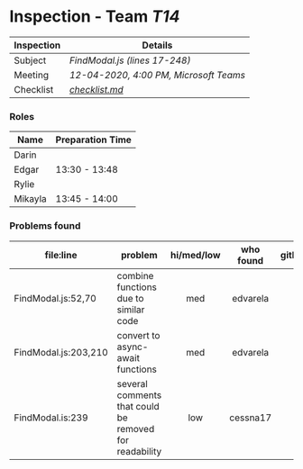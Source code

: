 # Inspection - Team *T14* 
 
| Inspection | Details |
| ----- | ----- |
| Subject | *FindModal.js (lines 17-248)* |
| Meeting | *12-04-2020, 4:00 PM, Microsoft Teams* |
| Checklist | *[checklist.md](https://github.com/csucs314f20/t14/blob/master/reports/checklist.md)* |

### Roles

| Name | Preparation Time |
| ---- | ---- |
| Darin |  |
| Edgar | 13:30 - 13:48 |
| Rylie |  |
| Mikayla | 13:45 - 14:00 |

### Problems found

| file:line | problem | hi/med/low | who found | github# |
| --- | --- | :---: | :---: | --- |
| FindModal.js:52,70 | combine functions due to similar code | med | edvarela |  |
| FindModal.js:203,210 | convert to async-await functions | med | edvarela |  |
| FindModal.is:239 | several comments that could be removed for readability | low | cessna17 |  |

